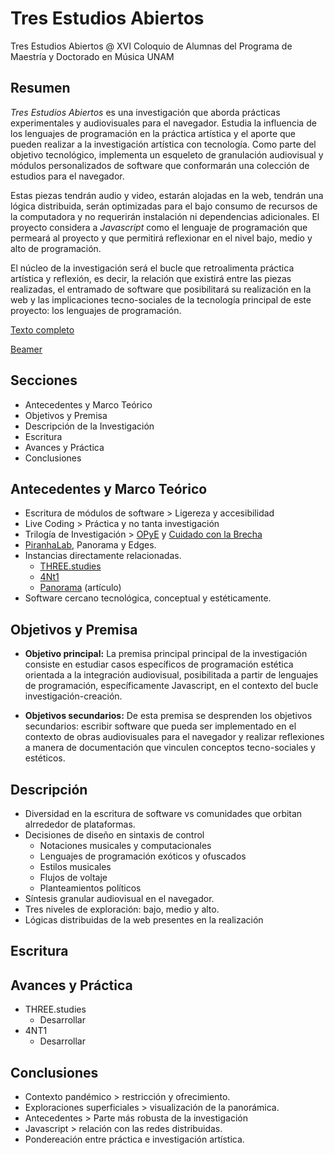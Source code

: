 
# Tres Estudios Abiertos 

Tres Estudios Abiertos @ XVI Coloquio de Alumnas del Programa de Maestría y Doctorado en Música UNAM

## Resumen

*Tres Estudios Abiertos* es una investigación que aborda prácticas experimentales y audiovisuales para el navegador. Estudia la influencia de los lenguajes de programación en la práctica artística y el aporte que pueden realizar a la investigación artística con tecnología. Como parte del objetivo tecnológico, implementa un esqueleto de granulación audiovisual y módulos personalizados de software que conformarán una colección de estudios para el navegador. 

Estas piezas tendrán audio y video, estarán alojadas en la web, tendrán una lógica distribuida, serán optimizadas para el bajo consumo de recursos de la computadora y no requerirán instalación ni dependencias adicionales. El proyecto considera a *Javascript* como el lenguaje de programación que permeará al proyecto y que permitirá reflexionar en el nivel bajo, medio y alto de programación.

El núcleo de la investigación será el bucle que retroalimenta práctica artística y reflexión, es decir, la relación que existirá entre las piezas realizadas, el entramado de software que posibilitará su realización en la web y las implicaciones tecno-sociales de la tecnología principal de este proyecto: los lenguajes de programación. 

[Texto completo](https://github.com/EmilioOcelotl/tres-estudios-abiertos/blob/main/coloquioPMDM21/textoCompleto/textoCompleto.pdf)

[Beamer](https://github.com/EmilioOcelotl/tres-estudios-abiertos/blob/main/coloquioPMDM21/beamer/coloquio21beamer.pdf)

## Secciones 

- Antecedentes y Marco Teórico
- Objetivos y Premisa
- Descripción de la Investigación
- Escritura 
- Avances y Práctica
- Conclusiones

## Antecedentes y Marco Teórico

- Escritura de módulos de software > Ligereza y accesibilidad
- Live Coding > Práctica y no tanta investigación 
- Trilogía de Investigación > [OPyE](http://132.248.9.195/ptd2015/diciembre/0739159/Index.html) y [Cuidado con la Brecha](http://132.248.9.195/ptd2019/junio/0790154/Index.html)
- [PiranhaLab](https://piranhalab.github.io/), Panorama y Edges.
- Instancias directamente relacionadas.
  - [THREE.studies](https://github.com/EmilioOcelotl/THREE.studies)
  - [4Nt1](https://github.com/EmilioOcelotl/anti)
  - [Panorama](https://github.com/piranhalab/panorama) (artículo)
- Software cercano tecnológica, conceptual y estéticamente. 

## Objetivos y Premisa 

- **Objetivo principal:** La premisa principal principal de la investigación consiste en estudiar casos específicos de programación estética orientada a la integración audiovisual, posibilitada a partir de lenguajes de programación, específicamente Javascript, en el contexto del bucle investigación-creación. 
 
- **Objetivos secundarios:** De esta premisa se desprenden los objetivos secundarios: escribir software que pueda ser implementado en el contexto de obras audiovisuales para el navegador y realizar reflexiones a manera de documentación que vinculen conceptos tecno-sociales y estéticos. 

## Descripción

- Diversidad en la escritura de software vs comunidades que orbitan alrrededor de plataformas.
- Decisiones de diseño en sintaxis de control
  - Notaciones musicales y computacionales
  - Lenguajes de programación exóticos y ofuscados
  - Estilos musicales
  - Flujos de voltaje
  - Planteamientos políticos
- Síntesis granular audiovisual en el navegador.
- Tres niveles de exploración: bajo, medio y alto.
- Lógicas distribuidas de la web presentes en la realización

## Escritura

## Avances y Práctica

- THREE.studies
  - Desarrollar
- 4NT1
  - Desarrollar
  
## Conclusiones 

- Contexto pandémico > restricción y ofrecimiento.
- Exploraciones superficiales > visualización de la panorámica.
- Antecedentes > Parte más robusta de la investigación 
- Javascript > relación con las redes distribuidas.
- Pondereación entre práctica e investigación artística. 
